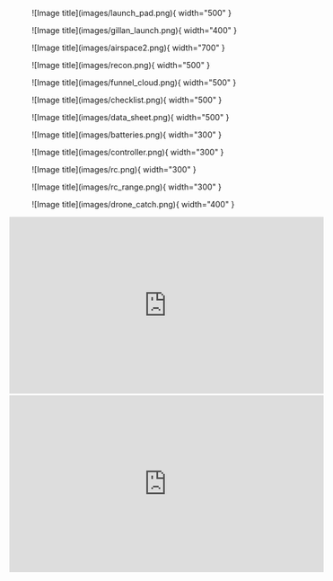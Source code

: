 

<figure markdown>
  ![Image title](images/launch_pad.png){ width="500" }
  <figcaption></figcaption>
</figure>

<figure markdown>
  ![Image title](images/gillan_launch.png){ width="400" }
  <figcaption></figcaption>
</figure>


<figure markdown>
  ![Image title](images/airspace2.png){ width="700" }
  <figcaption></figcaption>
</figure>


<figure markdown>
  ![Image title](images/recon.png){ width="500" }
  <figcaption></figcaption>
</figure>

<figure markdown>
  ![Image title](images/funnel_cloud.png){ width="500" }
  <figcaption></figcaption>
</figure>

<figure markdown>
  ![Image title](images/checklist.png){ width="500" }
  <figcaption></figcaption>
</figure>

<figure markdown>
  ![Image title](images/data_sheet.png){ width="500" }
  <figcaption></figcaption>
</figure>

<figure markdown>
  ![Image title](images/batteries.png){ width="300" }
  <figcaption></figcaption>
</figure>

<figure markdown>
  ![Image title](images/controller.png){ width="300" }
  <figcaption></figcaption>
</figure>


<figure markdown>
  ![Image title](images/rc.png){ width="300" }
  <figcaption></figcaption>
</figure>

<figure markdown>
  ![Image title](images/rc_range.png){ width="300" }
  <figcaption></figcaption>
</figure>


<figure markdown>
  ![Image title](images/drone_catch.png){ width="400" }
  <figcaption></figcaption>
</figure>

<iframe width="560" height="315" src="https://www.youtube.com/embed/oLZNT7lIkS4" title="YouTube video player" frameborder="0" allow="accelerometer; autoplay; clipboard-write; encrypted-media; gyroscope; picture-in-picture; web-share" allowfullscreen></iframe>

<iframe width="560" height="315" src="https://www.youtube.com/embed/h4i5b9boKl8" title="YouTube video player" frameborder="0" allow="accelerometer; autoplay; clipboard-write; encrypted-media; gyroscope; picture-in-picture; web-share" allowfullscreen></iframe>

